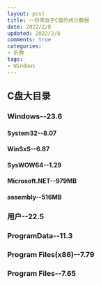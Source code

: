 ```yaml
---
layout: post
title: 一份来自于C盘的统计数据
date: 2022/2/8
updated: 2022/2/8
comments: true
categories: 
- 折腾
tags:
- Windows
---
```


## C盘大目录

### Windows--23.6

#### System32--8.07

#### WinSxS--6.87

#### SysWOW64--1.29

#### Microsoft.NET--979MB

#### assembly--516MB

### 用户--22.5

### ProgramData--11.3

### Program Files(x86)--7.79

### Program Files--7.65
